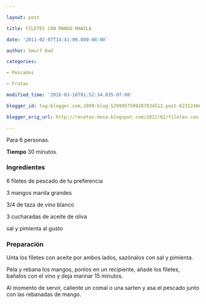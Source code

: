 ```yaml
---

layout: post

title: FILETES CON MANGO MANILA

date: '2011-02-07T14:41:00.000-08:00'

author: Smurf Dad

categories:

- Pescados

- Frutas

modified_time: '2016-03-16T01:52:34.835-07:00'

blogger_id: tag:blogger.com,1999:blog-5299957599287034512.post-6231246613919852275

blogger_orig_url: http://recetas-desa.blogspot.com/2011/02/filetes-con-mango-manila.html

---
```


Para 6 personas.

<b>Tiempo</b> 30 minutos.

<h3>Ingredientes</h3>

6 filetes de pescado de tu preferencia

3 mangos manila grandes

3/4 de taza de vino blanco

3 cucharadas de aceite de oliva

sal y pimienta al gusto

<h3>Preparación</h3>

Unta los filetes con aceite por ambos lados, sazónalos con sal y pimienta.

Pela y rebana los mangos, ponlos en un recipiente, añade los filetes, bañalos con el vino y deja marinar 15 minutos.

Al momento de servir, caliente un comal o una sarten y asa el pescado junto con las rebanadas de mango.